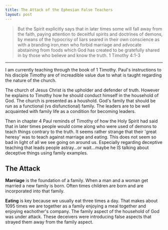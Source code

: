 ```yaml
---
title: The Attack of the Ephesian False Teachers
layout: post
---
```


> But the Spirit explicitly says that in later times some will fall away from the faith, paying attention to deceitful spirits and doctrines of demons, by means of the hypocrisy of liars seared in their own conscience as with a branding iron,men who forbid marriage and advocate abstaining from foods which God has created to be gratefully shared in by those who believe and know the truth. 1 Timothy 4:1-3
---

I am currently teaching through the book of 1 Timothy. Paul's instructions to his disciple Timothy are of increadible value due to what is taught regarding the nature of the church. 

The church of Jesus Christ is the upholder and defender of truth. However he explains to Timothy how he should conduct himself in the household of God. The church is presented as a houshold. God's family that should be run as a functional (vs disfunctional) family. The leaders are to be well acquainted with family life as a condition for becoming leaders. 

Then in chapter 4 Paul reminds of Timothy of how the Holy Spirit had said that in later times people would come along who were used of demons to teach things contrary to the truth. It seems rather strange that their 'great heresy' was to teach against marriage and eating. This does not seem so bad in light of all we see going on around us. Especially regarding deceptive teaching that leads people astray...or wait...maybe he IS talking about deceptive things using family examples. 

## The Attack

**Marriage** is the foundation of a family. When a man and a woman get married a new family is born. Often times children are born and are incorporated into that family. 

**Eating** is key because we usually eat three times a day. That makes about 1095 times we are together as a family enjoying a meal together and enjoying eachother's company. The family aspect of the household of God was under attack. These deceivers were introducing false aspects that strayed them away from the family aspect. 

